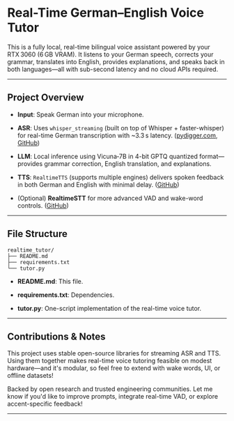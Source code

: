 # Real-Time German–English Voice Tutor

This is a fully local, real-time bilingual voice assistant powered by your RTX 3060 (6 GB VRAM). It listens to your German speech, corrects your grammar, translates into English, provides explanations, and speaks back in both languages—all with sub-second latency and no cloud APIs required.

---

## Project Overview

- **Input**: Speak German into your microphone.
    
- **ASR**: Uses `whisper_streaming` (built on top of Whisper + faster-whisper) for real-time German transcription with ~3.3 s latency. ([pydigger.com](https://pydigger.com/pypi/RealTimeTTS?utm_source=chatgpt.com "RealTimeTTS - PyDigger"), [GitHub](https://github.com/ufal/whisper_streaming?utm_source=chatgpt.com "ufal/whisper_streaming: Whisper realtime streaming for ... - GitHub"))
    
- **LLM**: Local inference using Vicuna‑7B in 4-bit GPTQ quantized format—provides grammar correction, English translation, and explanations.
    
- **TTS**: `RealtimeTTS` (supports multiple engines) delivers spoken feedback in both German and English with minimal delay. ([GitHub](https://github.com/KoljaB/RealtimeTTS?utm_source=chatgpt.com "KoljaB/RealtimeTTS: Converts text to speech in realtime - GitHub"))
    
- (Optional) **RealtimeSTT** for more advanced VAD and wake-word controls. ([GitHub](https://github.com/KoljaB/RealtimeSTT?utm_source=chatgpt.com "KoljaB/RealtimeSTT - GitHub"))
    
---

## File Structure

```
realtime_tutor/
├── README.md
├── requirements.txt
└── tutor.py
```

- **README.md**: This file.
    
- **requirements.txt**: Dependencies.
    
- **tutor.py**: One-script implementation of the real-time voice tutor.
    

---

## Contributions & Notes

This project uses stable open-source libraries for streaming ASR and TTS. Using them together makes real-time voice tutoring feasible on modest hardware—and it's modular, so feel free to extend with wake words, UI, or offline datasets!

Backed by open research and trusted engineering communities. Let me know if you'd like to improve prompts, integrate real-time VAD, or explore accent-specific feedback!

---